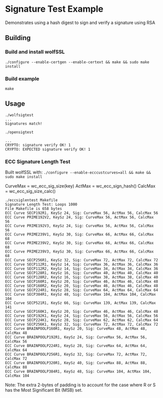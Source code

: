 # Signature Test Example

Demonstrates using a hash digest to sign and verify a signature using RSA

## Building

### Build and install wolfSSL

```
./configure --enable-certgen --enable-certext && make && sudo make install
```

### Build example

```
make
```

## Usage

```
./wolfsigtest
...
Signatures match!
```

```
./opensigtest

...
CRYPTO: signature verify OK! 1
CRYPTO: EXPECTED signature verify OK! 1

```

### ECC Signature Length Test 

Built wolfSSL with: `./configure --enable-ecccustcurves=all && make && sudo make install`

CurveMax = wc_ecc_sig_size(key)
ActMax = wc_ecc_sign_hash()
CalcMax = wc_ecc_sig_size_calc()

```
./eccsiglentest Makefile 
Signature Length Test: Loops 1000
File Makefile is 658 bytes
ECC Curve SECP192R1, KeySz 24, Sig: CurveMax 56, ActMax 56, CalcMax 56
ECC Curve PRIME192V2, KeySz 24, Sig: CurveMax 56, ActMax 56, CalcMax 56
ECC Curve PRIME192V3, KeySz 24, Sig: CurveMax 56, ActMax 56, CalcMax 56
ECC Curve PRIME239V1, KeySz 30, Sig: CurveMax 66, ActMax 66, CalcMax 68
ECC Curve PRIME239V2, KeySz 30, Sig: CurveMax 66, ActMax 66, CalcMax 68
ECC Curve PRIME239V3, KeySz 30, Sig: CurveMax 66, ActMax 66, CalcMax 68
ECC Curve SECP256R1, KeySz 32, Sig: CurveMax 72, ActMax 72, CalcMax 72
ECC Curve SECP112R1, KeySz 14, Sig: CurveMax 36, ActMax 36, CalcMax 36
ECC Curve SECP112R2, KeySz 14, Sig: CurveMax 34, ActMax 34, CalcMax 36
ECC Curve SECP128R1, KeySz 16, Sig: CurveMax 40, ActMax 40, CalcMax 40
ECC Curve SECP128R2, KeySz 16, Sig: CurveMax 38, ActMax 38, CalcMax 40
ECC Curve SECP160R1, KeySz 20, Sig: CurveMax 46, ActMax 46, CalcMax 48
ECC Curve SECP160R2, KeySz 20, Sig: CurveMax 46, ActMax 46, CalcMax 48
ECC Curve SECP224R1, KeySz 28, Sig: CurveMax 64, ActMax 64, CalcMax 64
ECC Curve SECP384R1, KeySz 48, Sig: CurveMax 104, ActMax 104, CalcMax 104
ECC Curve SECP521R1, KeySz 66, Sig: CurveMax 139, ActMax 139, CalcMax 141
ECC Curve SECP160K1, KeySz 20, Sig: CurveMax 46, ActMax 46, CalcMax 48
ECC Curve SECP192K1, KeySz 24, Sig: CurveMax 56, ActMax 56, CalcMax 56
ECC Curve SECP224K1, KeySz 28, Sig: CurveMax 62, ActMax 62, CalcMax 64
ECC Curve SECP256K1, KeySz 32, Sig: CurveMax 72, ActMax 72, CalcMax 72
ECC Curve BRAINPOOLP160R1, KeySz 20, Sig: CurveMax 48, ActMax 48, CalcMax 48
ECC Curve BRAINPOOLP192R1, KeySz 24, Sig: CurveMax 56, ActMax 56, CalcMax 56
ECC Curve BRAINPOOLP224R1, KeySz 28, Sig: CurveMax 64, ActMax 64, CalcMax 64
ECC Curve BRAINPOOLP256R1, KeySz 32, Sig: CurveMax 72, ActMax 72, CalcMax 72
ECC Curve BRAINPOOLP320R1, KeySz 40, Sig: CurveMax 88, ActMax 88, CalcMax 88
ECC Curve BRAINPOOLP384R1, KeySz 48, Sig: CurveMax 104, ActMax 104, CalcMax 104
```

Note: The extra 2-bytes of padding is to account for the case where R or S has the Most Significant Bit (MSB) set.
